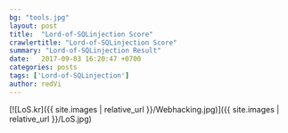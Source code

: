 ```yaml
---
bg: "tools.jpg"
layout: post
title:  "Lord-of-SQLinjection Score"
crawlertitle: "Lord-of-SQLinjection Score"
summary: "Lord-of-SQLinjection Result"
date:   2017-09-03 16:20:47 +0700
categories: posts
tags: ['Lord-of-SQLinjection']
author: redVi
---
```


[![LoS.kr]({{ site.images | relative_url }}/Webhacking.jpg)]({{ site.images | relative_url }}/LoS.jpg)
